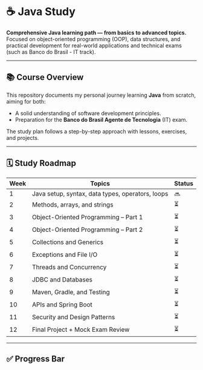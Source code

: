 # ☕ Java Study

**Comprehensive Java learning path — from basics to advanced topics.**  
Focused on object-oriented programming (OOP), data structures, and practical development for real-world applications and technical exams (such as Banco do Brasil - IT track).

---

## 📚 Course Overview

This repository documents my personal journey learning **Java** from scratch, aiming for both:
- A solid understanding of software development principles.
- Preparation for the **Banco do Brasil Agente de Tecnologia** (IT) exam.

The study plan follows a step-by-step approach with lessons, exercises, and projects.

---

## 🗓️ Study Roadmap

| Week | Topics | Status |
|------|---------|--------|
| 1 | Java setup, syntax, data types, operators, loops | 🔜 |
| 2 | Methods, arrays, and strings | ⏳ |
| 3 | Object-Oriented Programming – Part 1 | ⏳ |
| 4 | Object-Oriented Programming – Part 2 | ⏳ |
| 5 | Collections and Generics | ⏳ |
| 6 | Exceptions and File I/O | ⏳ |
| 7 | Threads and Concurrency | ⏳ |
| 8 | JDBC and Databases | ⏳ |
| 9 | Maven, Gradle, and Testing | ⏳ |
| 10 | APIs and Spring Boot | ⏳ |
| 11 | Security and Design Patterns | ⏳ |
| 12 | Final Project + Mock Exam Review | ⏳ |

---

## ✅ Progress Bar

